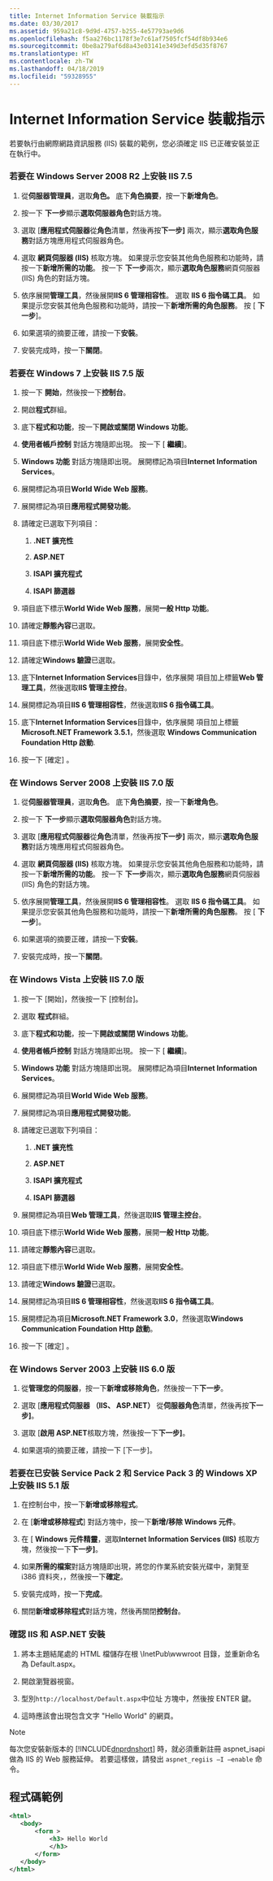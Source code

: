 ```yaml
---
title: Internet Information Service 裝載指示
ms.date: 03/30/2017
ms.assetid: 959a21c8-9d9d-4757-b255-4e57793ae9d6
ms.openlocfilehash: f5aa276bc1178f3e7c61af7505fcf54df8b934e6
ms.sourcegitcommit: 0be8a279af6d8a43e03141e349d3efd5d35f8767
ms.translationtype: HT
ms.contentlocale: zh-TW
ms.lasthandoff: 04/18/2019
ms.locfileid: "59328955"
---
```

# <a name="internet-information-service-hosting-instructions"></a>Internet Information Service 裝載指示
若要執行由網際網路資訊服務 (IIS) 裝載的範例，您必須確定 IIS 已正確安裝並正在執行中。  
  
### <a name="to-install-iis-version-75-on-windows-server-2008-r2"></a>若要在 Windows Server 2008 R2 上安裝 IIS 7.5  
  
1. 從**伺服器管理員**，選取**角色。** 底下**角色摘要**，按一下**新增角色**。  
  
2. 按一下 **下一步**顯示**選取伺服器角色**對話方塊。  
  
3. 選取 [**應用程式伺服器**從**角色**清單，然後再按**下一步]** 兩次，顯示**選取角色服務**對話方塊應用程式伺服器角色。  
  
4. 選取 **網頁伺服器 (IIS)** 核取方塊。 如果提示您安裝其他角色服務和功能時，請按一下**新增所需的功能**。 按一下 **下一步**兩次，顯示**選取角色服務**網頁伺服器 (IIS) 角色的對話方塊。  
  
5. 依序展開**管理工具**，然後展開**IIS 6 管理相容性**。 選取  **IIS 6 指令碼工具**。 如果提示您安裝其他角色服務和功能時，請按一下**新增所需的角色服務**。 按 [ **下一步**]。  
  
6. 如果選項的摘要正確，請按一下**安裝**。  
  
7. 安裝完成時，按一下**關閉**。  
  
### <a name="to-install-iis-version-75-on-windows-7"></a>若要在 Windows 7 上安裝 IIS 7.5 版  
  
1. 按一下 **開始**，然後按一下**控制台**。  
  
2. 開啟**程式**群組。  
  
3. 底下**程式和功能**，按一下**開啟或關閉 Windows 功能**。  
  
4. **使用者帳戶控制** 對話方塊隨即出現。 按一下 [ **繼續**]。  
  
5. **Windows 功能** 對話方塊隨即出現。 展開標記為項目**Internet Information Services**。  
  
6. 展開標記為項目**World Wide Web 服務**。  
  
7. 展開標記為項目**應用程式開發功能**。  
  
8. 請確定已選取下列項目：  
  
    1.  **.NET 擴充性**  
  
    2.  **ASP.NET**  
  
    3.  **ISAPI 擴充程式**  
  
    4.  **ISAPI 篩選器**  
  
9. 項目底下標示**World Wide Web 服務**，展開**一般 Http 功能**。  
  
10. 請確定**靜態內容**已選取。  
  
11. 項目底下標示**World Wide Web 服務**，展開**安全性**。  
  
12. 請確定**Windows 驗證**已選取。  
  
13. 底下**Internet Information Services**目錄中，依序展開 項目加上標籤**Web 管理工具**，然後選取**IIS 管理主控台**。  
  
14. 展開標記為項目**IIS 6 管理相容性**，然後選取**IIS 6 指令碼工具**。  
  
15. 底下**Internet Information Services**目錄中，依序展開 項目加上標籤**Microsoft.NET Framework 3.5.1**，然後選取  **Windows Communication Foundation Http 啟動**.  
  
16. 按一下 [確定] 。  
  
### <a name="to-install-iis-version-70-on-windows-server-2008"></a>在 Windows Server 2008 上安裝 IIS 7.0 版  
  
1. 從**伺服器管理員**，選取**角色**。 底下**角色摘要**，按一下**新增角色**。  
  
2. 按一下 **下一步**顯示**選取伺服器角色**對話方塊。  
  
3. 選取 [**應用程式伺服器**從**角色**清單，然後再按**下一步]** 兩次，顯示**選取角色服務**對話方塊應用程式伺服器角色。  
  
4. 選取 **網頁伺服器 (IIS)** 核取方塊。 如果提示您安裝其他角色服務和功能時，請按一下**新增所需的功能**。 按一下 **下一步**兩次，顯示**選取角色服務**網頁伺服器 (IIS) 角色的對話方塊。  
  
5. 依序展開**管理工具**，然後展開**IIS 6 管理相容性**。 選取  **IIS 6 指令碼工具**。 如果提示您安裝其他角色服務和功能時，請按一下**新增所需的角色服務**。 按 [ **下一步**]。  
  
6. 如果選項的摘要正確，請按一下**安裝**。  
  
7. 安裝完成時，按一下**關閉**。  
  
### <a name="to-install-iis-version-70-on-windows-vista"></a>在 Windows Vista 上安裝 IIS 7.0 版  
  
1. 按一下 [開始]，然後按一下 [控制台]。  
  
2. 選取 **程式**群組。  
  
3. 底下**程式和功能**，按一下**開啟或關閉 Windows 功能**。  
  
4. **使用者帳戶控制** 對話方塊隨即出現。 按一下 [ **繼續**]。  
  
5. **Windows 功能** 對話方塊隨即出現。 展開標記為項目**Internet Information Services**。  
  
6. 展開標記為項目**World Wide Web 服務**。  
  
7. 展開標記為項目**應用程式開發功能**。  
  
8. 請確定已選取下列項目：  
  
    1.  **.NET 擴充性**  
  
    2.  **ASP.NET**  
  
    3.  **ISAPI 擴充程式**  
  
    4.  **ISAPI 篩選器**  
  
9. 展開標記為項目**Web 管理工具**，然後選取**IIS 管理主控台**。  
  
10. 項目底下標示**World Wide Web 服務**，展開**一般 Http 功能**。  
  
11. 請確定**靜態內容**已選取。  
  
12. 項目底下標示**World Wide Web 服務**，展開**安全性**。  
  
13. 請確定**Windows 驗證**已選取。  
  
14. 展開標記為項目**IIS 6 管理相容性**，然後選取**IIS 6 指令碼工具**。  
  
15. 展開標記為項目**Microsoft.NET Framework 3.0**，然後選取**Windows Communication Foundation Http 啟動**。  
  
16. 按一下 [確定] 。  
  
### <a name="to-install-iis-version-60-on-windows-server-2003"></a>在 Windows Server 2003 上安裝 IIS 6.0 版  
  
1. 從**管理您的伺服器**，按一下**新增或移除角色**，然後按一下**下一步**。  
  
2. 選取 [**應用程式伺服器 （IIS、 ASP.NET）** 從**伺服器角色**清單，然後再按**下一步]**。  
  
3. 選取 [**啟用 ASP.NET**核取方塊，然後按一下**下一步]**。  
  
4. 如果選項的摘要正確，請按一下 [下一步]。  
  
### <a name="to-install-iis-version-51-on-windows-xp-with-service-pack-2-and-service-pack-3-installed"></a>若要在已安裝 Service Pack 2 和 Service Pack 3 的 Windows XP 上安裝 IIS 5.1 版  
  
1. 在控制台中，按一下**新增或移除程式**。  
  
2. 在 [**新增或移除程式**] 對話方塊中，按一下**新增/移除 Windows 元件**。  
  
3. 在 [ **Windows 元件精靈**，選取**Internet Information Services (IIS)** 核取方塊，然後按一下**下一步]**。  
  
4. 如果**所需的檔案**對話方塊隨即出現，將您的作業系統安裝光碟中，瀏覽至 i386 資料夾，，然後按一下**確定**。  
  
5. 安裝完成時，按一下**完成**。  
  
6. 關閉**新增或移除程式**對話方塊，然後再關閉**控制台**。  
  
### <a name="to-verify-the-installation-of-iis-and-aspnet"></a>確認 IIS 和 ASP.NET 安裝  
  
1. 將本主題結尾處的 HTML 檔儲存在根 \InetPub\wwwroot 目錄，並重新命名為 Default.aspx。  
  
2. 開啟瀏覽器視窗。  
  
3. 型別`http://localhost/Default.aspx`中位址 方塊中，然後按 ENTER 鍵。  
  
4. 這時應該會出現包含文字 "Hello World" 的網頁。  
  
> [!NOTE]
>  每次您安裝新版本的 [!INCLUDE[dnprdnshort](../../../../includes/dnprdnshort-md.md)] 時，就必須重新註冊 aspnet_isapi 做為 IIS 的 Web 服務延伸。 若要這樣做，請發出 `aspnet_regiis –I –enable` 命令。  
  
## <a name="sample-code"></a>程式碼範例  
  
```xml  
<html>  
   <body>  
       <form >  
           <h3> Hello World  
           </h3>  
       </form>  
   </body>  
</html>  
```
